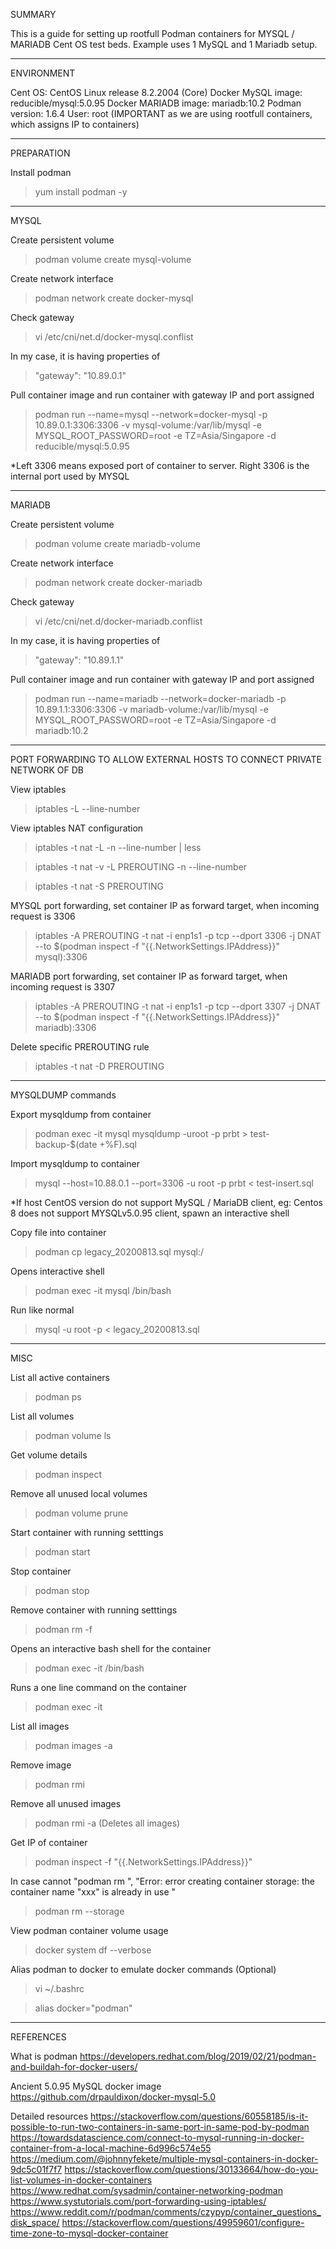 SUMMARY

This is a guide for setting up rootfull Podman containers for MYSQL / MARIADB Cent OS test beds.
Example uses 1 MySQL and 1 Mariadb setup.

------------------------------------------------------------------------------------
ENVIRONMENT

Cent OS: CentOS Linux release 8.2.2004 (Core)
Docker MySQL image: reducible/mysql:5.0.95
Docker MARIADB image: mariadb:10.2
Podman version: 1.6.4
User: root (IMPORTANT as we are using rootfull containers, which assigns IP to containers)

------------------------------------------------------------------------------------
PREPARATION

Install podman
> yum install podman -y

------------------------------------------------------------------------------------
MYSQL

Create persistent volume
> podman volume create mysql-volume

Create network interface
> podman network create docker-mysql

Check gateway
> vi /etc/cni/net.d/docker-mysql.conflist

In my case, it is having properties of
> "gateway": "10.89.0.1"

Pull container image and run container with gateway IP and port assigned
> podman run --name=mysql --network=docker-mysql -p 10.89.0.1:3306:3306 -v mysql-volume:/var/lib/mysql -e MYSQL_ROOT_PASSWORD=root -e TZ=Asia/Singapore -d reducible/mysql:5.0.95

*Left 3306 means exposed port of container to server. Right 3306 is the internal port used by MYSQL

------------------------------------------------------------------------------------
MARIADB

Create persistent volume
> podman volume create mariadb-volume

Create network interface
> podman network create docker-mariadb

Check gateway
> vi /etc/cni/net.d/docker-mariadb.conflist

In my case, it is having properties of
> "gateway": "10.89.1.1"

Pull container image and run container with gateway IP and port assigned
> podman run --name=mariadb --network=docker-mariadb -p 10.89.1.1:3306:3306 -v mariadb-volume:/var/lib/mysql -e MYSQL_ROOT_PASSWORD=root -e TZ=Asia/Singapore -d mariadb:10.2

------------------------------------------------------------------------------------
PORT FORWARDING TO ALLOW EXTERNAL HOSTS TO CONNECT PRIVATE NETWORK OF DB

View iptables
> iptables -L --line-number

View iptables NAT configuration
> iptables -t nat -L -n --line-number | less

> iptables -t nat -v -L PREROUTING -n --line-number

> iptables -t nat -S PREROUTING

MYSQL port forwarding, set container IP as forward target, when incoming request is 3306
> iptables -A PREROUTING -t nat -i enp1s1 -p tcp --dport 3306 -j DNAT --to $(podman inspect -f "{{.NetworkSettings.IPAddress}}" mysql):3306

MARIADB port forwarding, set container IP as forward target, when incoming request is 3307
> iptables -A PREROUTING -t nat -i enp1s1 -p tcp --dport 3307 -j DNAT --to $(podman inspect -f "{{.NetworkSettings.IPAddress}}" mariadb):3306

Delete specific PREROUTING rule
> iptables -t nat -D PREROUTING <chainRuleNumber>

------------------------------------------------------------------------------------
MYSQLDUMP commands

Export mysqldump from container

> podman exec -it mysql mysqldump -uroot -p prbt > test-backup-$(date +%F).sql

Import mysqldump to container

> mysql --host=10.88.0.1 --port=3306 -u root -p prbt < test-insert.sql


*If host CentOS version do not support MySQL / MariaDB client, eg: Centos 8 does not support MYSQLv5.0.95 client, spawn an interactive shell

Copy file into container
> podman cp legacy_20200813.sql mysql:/

Opens interactive shell
> podman exec -it mysql /bin/bash

Run like normal
> mysql -u root -p < legacy_20200813.sql

------------------------------------------------------------------------------------
MISC

List all active containers
> podman ps

List all volumes
> podman volume ls

Get volume details
> podman inspect <first4letters of volume>

Remove all unused local volumes
> podman volume prune

Start container with running setttings
> podman start <containername>

Stop container
> podman stop <containername>

Remove container with running setttings
> podman rm -f <containername>

Opens an interactive bash shell for the container
> podman exec -it <containername> /bin/bash

Runs a one line command on the container
> podman exec -it <containername> <anyCommand>

List all images
> podman images -a 

Remove image
> podman rmi <IMAGEID>

Remove all unused images
> podman rmi -a (Deletes all images)

Get IP of container
> podman inspect -f "{{.NetworkSettings.IPAddress}}" <containername>

In case cannot "podman rm <containerName>", "Error: error creating container storage: the container name "xxx" is already in use "
> podman rm --storage <containerName>

View podman container volume usage
> docker system df --verbose


Alias podman to docker to emulate docker commands (Optional)
> vi ~/.bashrc

> alias docker="podman"


------------------------------------------------------------------------------------
REFERENCES

What is podman
https://developers.redhat.com/blog/2019/02/21/podman-and-buildah-for-docker-users/

Ancient 5.0.95 MySQL docker image
https://github.com/drpauldixon/docker-mysql-5.0

Detailed resources
https://stackoverflow.com/questions/60558185/is-it-possible-to-run-two-containers-in-same-port-in-same-pod-by-podman
https://towardsdatascience.com/connect-to-mysql-running-in-docker-container-from-a-local-machine-6d996c574e55
https://medium.com/@johnnyfekete/multiple-mysql-containers-in-docker-9dc5c01f7f7
https://stackoverflow.com/questions/30133664/how-do-you-list-volumes-in-docker-containers
https://www.redhat.com/sysadmin/container-networking-podman
https://www.systutorials.com/port-forwarding-using-iptables/
https://www.reddit.com/r/podman/comments/czypyp/container_questions_disk_space/
https://stackoverflow.com/questions/49959601/configure-time-zone-to-mysql-docker-container
